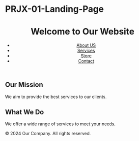 # PRJX-01-Landing-Page
<!DOCTYPE html>
<html lang="en">
<head>
    <meta charset="UTF-8">
    <meta name="viewport" content="width=device-width, initial-scale=1.0">
    <title>Landing Page</title>
    <link rel="stylesheet" href="styles.css">
</head>
<body>
    <header>
        <h1>Welcome to Our Website</h1>
        <nav>
            <ul>
                <li><a href="#">About US</a></li>
                <li><a href="#">Services</a></li>
                <li><a href="#">Store</a></li>
                <li><a href="#">Contact</a></li>
                 </ul>
        </nav>
    </header>
    <main>
        <section>
            <h2>Our Mission</h2>
            <p>We aim to provide the best services to our clients.</p>
        </section>
        <section>
            <h2>What We Do</h2>
            <p>We offer a wide range of services to meet your needs.</p>
        </section>
    </main>
    <footer>
        <p>&copy; 2024 Our Company. All rights reserved.</p>
    </footer>
</body>
</html>

